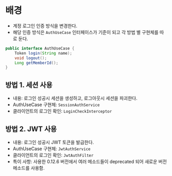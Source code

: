 # 배경
- 계정 로그인 인증 방식을 변경한다.
- 해당 인증 방식은 `AuthUseCase` 인터페이스가 기준이 되고 각 방법 별 구현체를 따로 둔다.
```java
public interface AuthUseCase {
    Token login(String name);
    void logout();
    Long getMemberId();
}
```

## 방법 1. 세션 사용
- 내용: 로그인 성공시 세션을 생성하고, 로그아웃시 세션을 파괴한다.
- AuthUseCase 구현체: `SessionAuthService`
- 클라이언트의 로그인 확인: `LoginCheckInterceptor`

## 방법 2. JWT 사용
- 내용: 로그인 성공시 JWT 토큰을 발급한다.
- AuthUseCase 구현체: `JwtAuthService`
- 클라이언트의 로그인 확인: `JwtAuthFilter`
- 특이 사항: 사용한 0.12.6 버전에서 여러 메소드들이 deprecated 되어 새로운 버전 메소드를 사용함.
